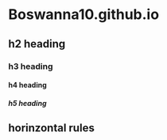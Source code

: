 # Boswanna10.github.io
## h2 heading
### h3 heading
#### h4 heading
##### h5 heading



## horinzontal rules 
